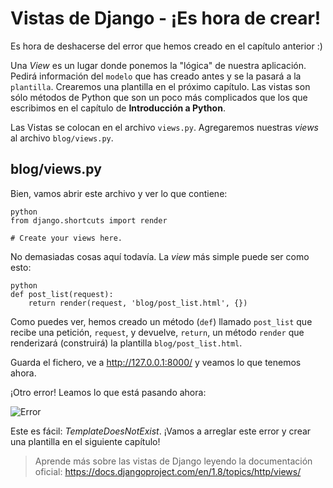 # Vistas de Django - ¡Es hora de crear!

Es hora de deshacerse del error que hemos creado en el capítulo anterior :)

Una *View* es un lugar donde ponemos la "lógica" de nuestra aplicación. Pedirá información del `modelo` que has creado antes y se la pasará a la `plantilla`. Crearemos una plantilla en el próximo capítulo. Las vistas son sólo métodos de Python que son un poco más complicados que los que escribimos en el capítulo de **Introducción a Python**.

Las Vistas se colocan en el archivo `views.py`. Agregaremos nuestras *views* al archivo `blog/views.py`.

## blog/views.py

Bien, vamos abrir este archivo y ver lo que contiene:

    python
    from django.shortcuts import render
    
    # Create your views here.
    

No demasiadas cosas aquí todavía. La *view* más simple puede ser como esto:

    python
    def post_list(request):
        return render(request, 'blog/post_list.html', {})
    

Como puedes ver, hemos creado un método (`def`) llamado `post_list` que recibe una petición, `request`, y devuelve, `return`, un método `render` que renderizará (construirá) la plantilla `blog/post_list.html`.

Guarda el fichero, ve a http://127.0.0.1:8000/ y veamos lo que tenemos ahora.

¡Otro error! Leamos lo que está pasando ahora:

![Error][1]

 [1]: images/error.png

Este es fácil: *TemplateDoesNotExist*. ¡Vamos a arreglar este error y crear una plantilla en el siguiente capítulo!

> Aprende más sobre las vistas de Django leyendo la documentación oficial: https://docs.djangoproject.com/en/1.8/topics/http/views/